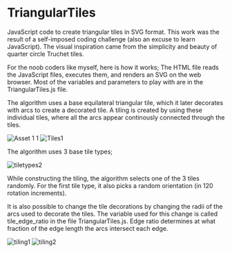 # TriangularTiles
JavaScript code to create triangular tiles in SVG format.
This work was the result of a self-imposed coding challenge (also an excuse to learn JavaScript). 
The visual inspiration came from the simplicity and beauty of quarter circle Truchet tiles.
 
For the noob coders like myself, here is how it works;
The HTML file reads the JavaScript files, executes them, and renders an SVG on the web browser.
Most of the variables and parameters to play with are in the TriangularTiles.js file.

The algorithm uses a base equilateral triangular tile, which it later decorates with arcs to create a decorated tile.
A tiling is created by using these individual tiles, where all the arcs appear continously connected through the tiles.

![Asset 1 1](https://user-images.githubusercontent.com/95830862/150213013-0e8dec77-3321-4b24-8ffb-a11051dcf621.png)
![Tiles1](https://user-images.githubusercontent.com/95830862/150213023-1cfdfa33-fe83-4898-bef8-30f660b9adfb.png)

The algorithm uses 3 base tile types;

![tiletypes2](https://user-images.githubusercontent.com/95830862/150213811-be0cd9ec-e832-4084-947d-fe734875e0e3.png)


While constructing the tiling, the algorithm selects one of the 3 tiles randomly. For the first tile type, it also picks a random orientation (in 120 rotation increments).

It is also possible to change the tile decorations by changing the radii of the arcs used to decorate the tiles. 
The variable used for this change is called tile_edge_ratio in the file TriangularTiles.js. Edge ratio determines at what fraction of the edge length the arcs intersect each edge. 

![tiling1](https://user-images.githubusercontent.com/95830862/150216046-6ab1c335-c83e-467d-b2ec-55f67cf75fcb.png)
![tiling2](https://user-images.githubusercontent.com/95830862/150216059-52863390-a607-40d5-bc9f-7e0ca8a39435.png)
